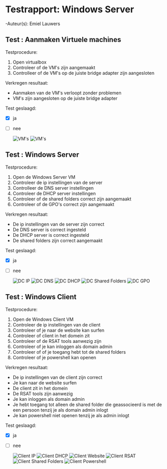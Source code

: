 # Testrapport: Windows Server

-Auteur(s): Emiel Lauwers

## Test : Aanmaken Virtuele machines

Testprocedure:

1) Open virtualbox
2) Controleer of de VM's zijn aangemaakt
2) Controlleer of de VM's op de juiste bridge adapter zijn aangesloten

Verkregen resultaat:

- Aanmaken van de VM's verloopt zonder problemen
- VM's zijn aangesloten op de juiste bridge adapter


Test geslaagd:

- [x] ja
- [ ] nee

    ![VM's](img/DC-VM-config.png)
    ![VM's](img/Client-VM-config.png)


## Test : Windows Server

Testprocedure:

1) Open de Windows Server VM
2) Controleer de ip instellingen van de server
3) Controlleer de DNS server instellingen
4) Controleer de DHCP server instellingen
5) Controleer of de shared folders correct zijn aangemaakt
6) Controleer of de GPO's correct zijn aangemaakt

Verkregen resultaat:

- De ip instellingen van de server zijn correct
- De DNS server is correct ingesteld
- De DHCP server is correct ingesteld
- De shared folders zijn correct aangemaakt


Test geslaagd:

- [x] ja
- [ ] nee

    ![DC IP](img/DC-IP.png)
    ![DC DNS](img/DC-DNS.png)
    ![DC DHCP](img/DC-DHCP.png)
    ![DC Shared Folders](img/DC-Shared-Folders.png)
    ![DC GPO](img/DC-GPO.png)


## Test : Windows Client

Testprocedure:

1) Open de Windows Client VM
2) Controleer de ip instellingen van de client
3) Controleer of je naar de website kan surfen
4) Controleer of client in het domein zit
5) Controleer of de RSAT tools aanwezig zijn
6) Controleer of je kan inloggen als domain admin
7) Controleer of of je toegang hebt tot de shared folders
8) Controleer of je powershell kan openen


Verkregen resultaat:

- De ip instellingen van de client zijn correct
- Je kan naar de website surfen
- De client zit in het domein
- De RSAT tools zijn aanwezig
- Je kan inloggen als domain admin
- Je hebt toegang tot alleen de shared folder die geassocieerd is met de een persoon tenzij je als domain admin inlogt
- Je kan powershell niet openen tenzij je als admin inlogt


Test geslaagd:

- [x] ja
- [ ] nee

    ![Client IP](img/Client-IP.png)
    ![Client DHCP](img/Client-DHCP.png)
    ![Client Website](img/Website.png)
    ![Client RSAT](img/Client-RSAT.png)
    ![Client Shared Folders](img/Client-Shared-Folders.png)
    ![Client Powershell](img/Client-Powershell.png)
